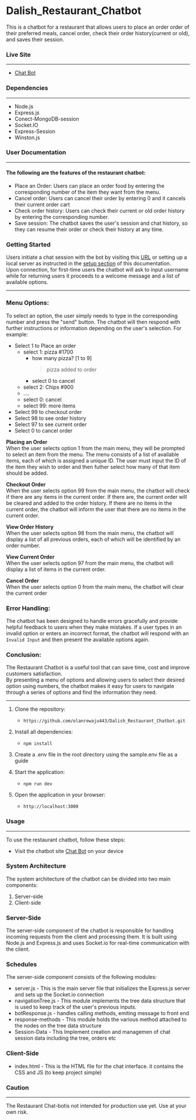 # Dalish_Restaurant_Chatbot
This is a chatbot for a restaurant that allows users to place an order order of their preferred meals, cancel order, check their order history(current or old), and saves their session. 

### Live Site

---

-   [Chat Bot](https://dalish-chatbot.onrender.com/)


### Dependencies

---

-   Node.js
-   Express.js
-   Conect-MongoDB-session
-   Socket.IO
-   Express-Session
-   Winston.js  

### User Documentation

---
#### The following are the features of the restaurant chatbot:
-   Place an Order: Users can place an order food by entering the corresponding number of the item they want from the menu.
-   Cancel order: Users can cancel their order by entering 0 and it cancels their current order cart
-   Check order history: Users can check their current or old order history by entering the corresponding number.
- Save session: The chatbot saves the user's session and chat history, so they can resume their order or check their history at any time.



### Getting Started

Users initiate a chat session with the bot by visiting this [URL](https://dalish-chatbot.onrender.com) or setting up a local server as instructed in the [setup section](#setup) of this documentation.  
Upon connection, for first-time users the chatbot will ask to input username while for returning users it proceeds to a welcome message and a list of available options.


---
### **Menu Options:**
To select an option, the user simply needs to type in the corresponding number and press the "send" button. The chatbot will then respond with further instructions or information depending on the user's selection.
For example:

- Select 1 to Place an order
   - select 1: pizza #1700
     - how many pizza? [1 to 9]
       > pizza added to order
     - select 0 to cancel
   - select 2: Chips #900
   - ....
   - select 0: cancel
   - select 99: more items
- Select 99 to checkout order
- Select 98 to see order history
- Select 97 to see current order
- Select 0 to cancel order

**Placing an Order**   
When the user selects option 1 from the main menu, they will be prompted to select an item from the menu. The menu consists of a list of available items, each of which is assigned a unique ID. The user must input the ID of the item they wish to order and then futher select how many of that item should be added.

**Checkout Order**   
When the user selects option 99 from the main menu, the chatbot will check if there are any items in the current order. If there are, the current order will be cleared and added to the order history. If there are no items in the current order, the chatbot will inform the user that there are no items in the current order.

**View Order History**  
When the user selects option 98 from the main menu, the chatbot will display a list of all previous orders, each of which will be identified by an order number.

**View Current Order**  
When the user selects option 97 from the main menu, the chatbot will display a list of items in the current order.

**Cancel Order**  
When the user selects option 0 from the main menu, the chatbot will clear the current order



### **Error Handling:**
The chatbot has been designed to handle errors gracefully and provide helpful feedback to users when they make mistakes. If a user types in an invalid option or enters an incorrect format, the chatbot will respond with an `Invalid Input` and then present the available options again.

### **Conclusion:**
The Restaurant Chatbot is a useful tool that can save time, cost and improve customers satisfaction.  
By presenting a menu of options and allowing users to select their desired option using numbers, the chatbot makes it easy for users to navigate through a series of options and find the information they need.

---

1. Clone the repository:
    - `https://github.com/olanrewaju443/Dalish_Restaurant_Chatbot.git`
2. Install all  dependencies:
    - `npm install`
3. Create a .env file in the root directory using the sample.env file as a guide 

4. Start the application:
    - `npm run dev`
5. Open the application in your browser:
    - `http://localhost:3000`

### Usage

---

To use the restaurant chatbot, follow these steps:

-   Visit the chatbot site [Chat Bot](https://chatbot-zznn.onrender.com/) on your device

### System Architecture

The system architecture of the chatbot can be divided into two main components:

1. Server-side
2. Client-side

### Server-Side
The server-side component of the chatbot is responsible for handling incoming requests from the client and processing them. It is built using Node.js and Express.js and uses Socket.io for real-time communication with the client.


### Schedules
  The server-side component consists of the following modules:
  - server.js - This is the main server file that initializes the Express.js server and sets up the Socket.io connection   
  - navigationTree.js - This module implements the tree data structure that is used to keep track of the user's previous inputs.
  - botResponse.js - handles calling methods, emiting message to front end
  - response-methods - This module holds the various method attached to the nodes on the tree data structure  
  - Session-Data - This Implement creation and managemen of chat session data including the tree, orders etc 

### Client-Side
  - index.html - This is the HTML file for the chat interface. it contains the CSS and JS (to keep project simple)


### Caution

---

The Restaurant Chat-botis not intended for production use yet. Use at your own risk.

